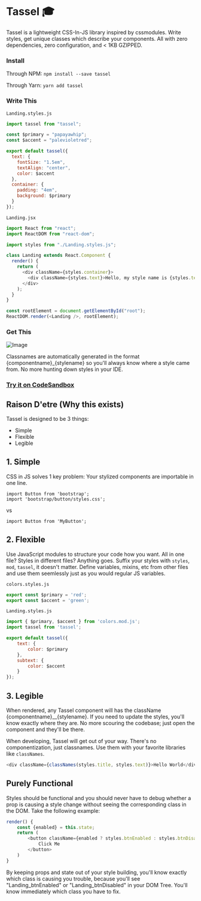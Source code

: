 # Tassel 🎓

Tassel is a lightweight CSS-In-JS library inspired by cssmodules. Write styles, get unique classes which describe your components. All with zero dependencies, zero configuration, and < 1KB GZIPPED.

### Install

Through NPM:
`npm install --save tassel`

Through Yarn:
`yarn add tassel`

### Write This

`Landing.styles.js`
```javascript
import tassel from "tassel";

const $primary = "papayawhip";
const $accent = "palevioletred";

export default tassel({
  text: {
    fontSize: "1.5em",
    textAlign: "center",
    color: $accent
  },
  container: {
    padding: "4em",
    background: $primary
  }
});
```

`Landing.jsx`

```javascript
import React from "react";
import ReactDOM from "react-dom";

import styles from "./Landing.styles.js";

class Landing extends React.Component {
  render() {
    return (
      <div className={styles.container}>
        <div className={styles.text}>Hello, my style name is {styles.text}</div>
      </div>
    );
  }
}

const rootElement = document.getElementById("root");
ReactDOM.render(<Landing />, rootElement);
```
### Get This
![Image](https://i.imgur.com/O52Xcuq.png)

Classnames are automatically generated in the format {componentname}_{stylename} so you'll always know where a style came from. No more hunting down styles in your IDE.

### [Try it on CodeSandbox](https://codesandbox.io/s/547jpwokpk)


## Raison D'etre (Why this exists)

Tassel is designed to be 3 things: 
- Simple
- Flexible
- Legible

## 1. Simple

CSS in JS solves 1 key problem: Your stylized components are importable in one line. 

```
import Button from 'bootstrap';
import 'bootstrap/button/styles.css';
```
vs
```
import Button from 'MyButton';
```

## 2. Flexible

Use JavaScript modules to structure your code how you want. All in one file? Styles in different files? Anything goes. Suffix your styles with `styles`, `mod`, `tassel`, it doesn't matter. Define variables, mixins, etc from other files and use them seemlessly just as you would regular JS variables.


`colors.styles.js`
```javascript
export const $primary = 'red';
export const $accent = 'green';
```

`Landing.styles.js`
```javascript
import { $primary, $accent } from 'colors.mod.js';
import tassel from 'tassel';

export default tassel({
    text: {
        color: $primary
    },
    subtext: {
        color: $accent
    }
});
```




## 3. Legible

When rendered, any Tassel component will has the className {componentname}__{stylename}. If you need to update the styles, you'll know exactly where they are. No more scouring the codebase; just open the component and they'll be there.

When developing, Tassel will get out of your way. There's no componentization, just classnames. Use them with your favorite libraries like `classNames`.

```javascript
<div className={classNames(styles.title, styles.text)}>Hello World</div>
```

## Purely Functional

Styles should be functional and you should never have to debug whether a prop is causing a style change without seeing the corresponding class in the DOM. Take the following example: 
```javascript
render() {
    const {enabled} = this.state;
    return (
        <button className={enabled ? styles.btnEnabled : styles.btnDisabled}
            Click Me
        </button>
    )
}
```

By keeping props and state out of your style building, you'll know exactly which class is causing you trouble, because you'll see "Landing_btnEnabled" or "Landing_btnDisabled" in your DOM Tree. You'll know immediately which class you have to fix.
